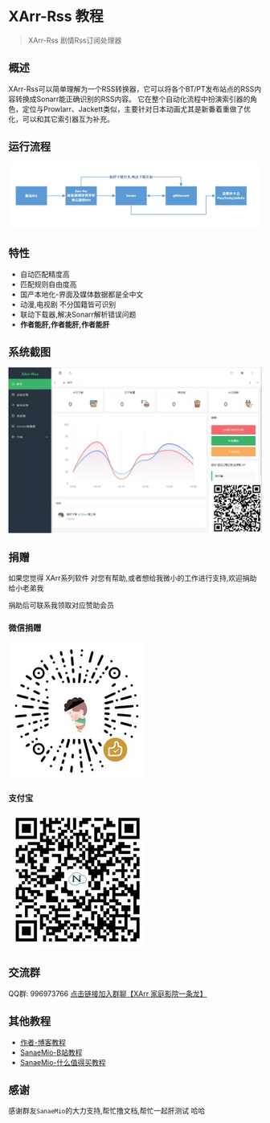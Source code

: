 # XArr-Rss 教程

> XArr-Rss 剧情Rss订阅处理器

## 概述
XArr-Rss可以简单理解为一个RSS转换器，它可以将各个BT/PT发布站点的RSS内容转换成Sonarr能正确识别的RSS内容。
它在整个自动化流程中扮演索引器的角色，定位与Prowlarr、Jackett类似，主要针对日本动画尤其是新番着重做了优化，可以和其它索引器互为补充。

## 运行流程
![img.png](assets/img_run.png)

## 特性
- 自动匹配精度高
- 匹配规则自由度高
- 国产本地化-界面及媒体数据都是全中文
- 动漫,电视剧 不分国籍皆可识别
- 联动下载器,解决Sonarr解析错误问题
- **作者能肝,作者能肝,作者能肝**


## 系统截图
![img.png](assets/img_demo.png)


## 捐赠

如果您觉得 XArr系列软件 对您有帮助,或者想给我微小的工作进行支持,欢迎捐助给小老弟我

捐助后可联系我领取对应赞助会员

### 微信捐赠
![](assets/wechat.jpg)

### 支付宝
![](assets/alipay.jpg)

## 交流群
QQ群: 996973766 [点击链接加入群聊【XArr 家庭影院一条龙】](https://jq.qq.com/?_wv=1027&k=qDGn9kmv)

## 其他教程
- [作者-博客教程](https://blog.52nyg.com/2022/04/1513)
- [SanaeMio-B站教程](https://www.bilibili.com/read/cv16515847)
- [SanaeMio-什么值得买教程](https://post.smzdm.com/p/ao9lr4x9/)

## 感谢
感谢群友`SanaeMio`的大力支持,帮忙撸文档,帮忙一起肝测试 哈哈